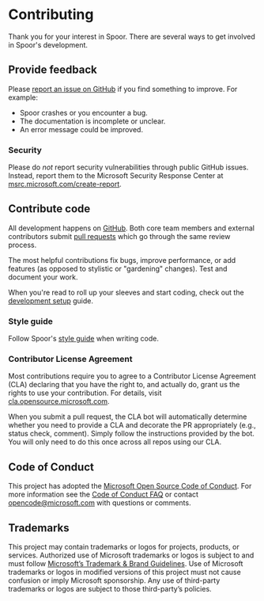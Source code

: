 # Contributing

Thank you for your interest in Spoor. There are several ways to get involved in
Spoor's development.

## Provide feedback

Please [report an issue on GitHub][github-issue] if you find something to
improve. For example:

* Spoor crashes or you encounter a bug.
* The documentation is incomplete or unclear.
* An error message could be improved.

### Security

Please do _not_ report security vulnerabilities through public GitHub issues.
Instead, report them to the Microsoft Security Response Center at
[msrc.microsoft.com/create-report][msrc-create-report].

## Contribute code

All development happens on [GitHub][github]. Both core team members and external
contributors submit [pull requests][github-pr] which go through the same review
process.

The most helpful contributions fix bugs, improve performance, or add features
(as opposed to stylistic or "gardening" changes). Test and document your work.

When you're read to roll up your sleeves and start coding, check out the
[development setup][development-setup] guide.

### Style guide

Follow Spoor's [style guide][style-guide] when writing code.

### Contributor License Agreement

Most contributions require you to agree to a Contributor License Agreement (CLA)
declaring that you have the right to, and actually do, grant us the rights to
use your contribution. For details, visit
[cla.opensource.microsoft.com][microsoft-cla].

When you submit a pull request, the CLA bot will automatically determine whether
you need to provide a CLA and decorate the PR appropriately (e.g., status check,
comment). Simply follow the instructions provided by the bot. You will only need
to do this once across all repos using our CLA.

## Code of Conduct

This project has adopted the
[Microsoft Open Source Code of Conduct][code-of-conduct]. For more information
see the [Code of Conduct FAQ][code-of-conduct-faq] or contact
[opencode@microsoft.com][opencode-email] with questions or comments.

## Trademarks

This project may contain trademarks or logos for projects, products, or
services. Authorized use of Microsoft trademarks or logos is subject to and must
follow [Microsoft’s Trademark & Brand Guidelines][trademark-brand-guidelines].
Use of Microsoft trademarks or logos in modified versions of this project must
not cause confusion or imply Microsoft sponsorship. Any use of third-party
trademarks or logos are subject to those third-party’s policies.

[code-of-conduct-faq]: https://opensource.microsoft.com/codeofconduct/faq/
[code-of-conduct]: https://opensource.microsoft.com/codeofconduct/
[development-setup]: development-setup.md
[github-issue]: https://github.com/microsoft/spoor/issues
[github-pr]: https://github.com/microsoft/spoor/issues
[github]: https://github.com/microsoft/spoor
[microsoft-cla]: https://cla.opensource.microsoft.com
[msrc-create-report]: https://msrc.microsoft.com/create-report
[opencode-email]: mailto:opencode@microsoft.com
[style-guide]: style-guide.md
[trademark-brand-guidelines]: https://www.microsoft.com/en-us/legal/intellectualproperty/trademarks
